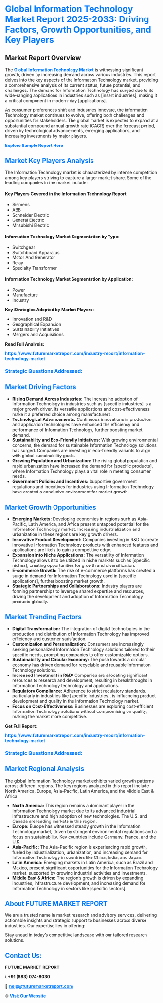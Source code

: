 <h1 style="color: #007BFF;">Global Information Technology Market Report 2025-2033: Driving Factors, Growth Opportunities, and Key Players</h1>

<section id="overview">
<h2>Market Report Overview</h2>
<p>The <a href="https://www.futuremarketreport.com/industry-report/information-technology-market" style="color: #007BFF; text-decoration: none;"><strong>Global Information Technology Market</strong></a> is witnessing significant growth, driven by increasing demand across various industries. This report delves into the key aspects of the Information Technology market, providing a comprehensive analysis of its current status, future potential, and challenges. The demand for Information Technology has surged due to its wide-ranging applications in industries such as [insert industries], making it a critical component in modern-day [applications].</p>
<p>As consumer preferences shift and industries innovate, the Information Technology market continues to evolve, offering both challenges and opportunities for stakeholders. The global market is expected to expand at a substantial compound annual growth rate (CAGR) over the forecast period, driven by technological advancements, emerging applications, and increasing investments by major players.</p>
</section>

<section id="overview">
<p><a href="https://www.futuremarketreport.com/request-sample/reportId=34602" style="color: #007BFF; text-decoration: none;"><strong>Explore Sample Report Here</strong></a></p>
</section>

<section id="key-players">
<h2 style="color: #007BFF;">Market Key Players Analysis</h2>
<p>The Information Technology market is characterized by intense competition among key players striving to capture a larger market share. Some of the leading companies in the market include:</p>
<h4>Key Players Covered in the Information Technology Report:</h4>
<ul><li>Siemens</li><li>ABB</li><li>Schneider Electric</li><li>General Electric</li><li>Mitsubishi Electric</li></ul>
<h4>Information Technology Market Segmentation by Type:</h4>
<ul><li>Switchgear</li><li>Switchboard Apparatus</li><li>Motor And Generator</li><li>Relay</li><li>Specialty Transformer</li></ul>

<h4>Information Technology Market Segmentation by Application:</h4>
<ul><li>Power</li><li>Manufacture</li><li>Industry</li></ul>
<p><strong>Key Strategies Adopted by Market Players:</strong></p>
<ul>
<li>Innovation and R&D</li>
<li>Geographical Expansion</li>
<li>Sustainability Initiatives</li>
<li>Mergers and Acquisitions</li>
</ul>
</section>

<section>
<p><strong>Read Full Analysis: </strong></p><a href="https://www.futuremarketreport.com/industry-report/information-technology-market" style="color: #007BFF; text-decoration: none;"><strong>https://www.futuremarketreport.com/industry-report/information-technology-market</strong></a>
<h3 style="color: #007BFF;">Strategic Questions Addressed:</h3>
</section>

<section id="driving-factors">
<h2 style="color: #007BFF;">Market Driving Factors</h2>
<ul>
<li><strong>Rising Demand Across Industries:</strong> The increasing adoption of Information Technology in industries such as [specific industries] is a major growth driver. Its versatile applications and cost-effectiveness make it a preferred choice among manufacturers.</li>
<li><strong>Technological Advancements:</strong> Continuous innovations in production and application technologies have enhanced the efficiency and performance of Information Technology, further boosting market demand.</li>
<li><strong>Sustainability and Eco-Friendly Initiatives:</strong> With growing environmental concerns, the demand for sustainable Information Technology solutions has surged. Companies are investing in eco-friendly variants to align with global sustainability goals.</li>
<li><strong>Growing Population and Urbanization:</strong> The rising global population and rapid urbanization have increased the demand for [specific products], where Information Technology plays a vital role in meeting consumer needs.</li>
<li><strong>Government Policies and Incentives:</strong> Supportive government regulations and incentives for industries using Information Technology have created a conducive environment for market growth.</li>
</ul>
</section>

<section id="growth-opportunities">
<h2 style="color: #007BFF;">Market Growth Opportunities</h2>
<ul>
<li><strong>Emerging Markets:</strong> Developing economies in regions such as Asia-Pacific, Latin America, and Africa present untapped potential for the Information Technology market. Increasing industrialization and urbanization in these regions are key growth drivers.</li>
<li><strong>Innovative Product Development:</strong> Companies investing in R&D to create innovative Information Technology products with enhanced features and applications are likely to gain a competitive edge.</li>
<li><strong>Expansion into Niche Applications:</strong> The versatility of Information Technology allows it to be utilized in niche markets such as [specific niches], creating opportunities for growth and diversification.</li>
<li><strong>E-commerce Growth:</strong> The rise of e-commerce platforms has created a surge in demand for Information Technology used in [specific applications], further boosting market growth.</li>
<li><strong>Strategic Partnerships and Collaborations:</strong> Industry players are forming partnerships to leverage shared expertise and resources, driving the development and adoption of Information Technology products globally.</li>
</ul>
</section>

<section id="trending-factors">
<h2 style="color: #007BFF;">Market Trending Factors</h2>
<ul>
<li><strong>Digital Transformation:</strong> The integration of digital technologies in the production and distribution of Information Technology has improved efficiency and customer satisfaction.</li>
<li><strong>Customization and Personalization:</strong> Consumers are increasingly seeking personalized Information Technology solutions tailored to their specific needs, prompting companies to offer customizable options.</li>
<li><strong>Sustainability and Circular Economy:</strong> The push towards a circular economy has driven demand for recyclable and reusable Information Technology solutions.</li>
<li><strong>Increased Investment in R&D:</strong> Companies are allocating significant resources to research and development, resulting in breakthroughs in Information Technology technology and applications.</li>
<li><strong>Regulatory Compliance:</strong> Adherence to strict regulatory standards, particularly in industries like [specific industries], is influencing product development and quality in the Information Technology market.</li>
<li><strong>Focus on Cost-Effectiveness:</strong> Businesses are exploring cost-efficient Information Technology solutions without compromising on quality, making the market more competitive.</li>
</ul>
</section>

<section>
<p><strong>Get Full Report: </strong></p><a href="https://www.futuremarketreport.com/industry-report/information-technology-market" style="color: #007BFF; text-decoration: none;"><strong>https://www.futuremarketreport.com/industry-report/information-technology-market</strong></a>
<h3 style="color: #007BFF;">Strategic Questions Addressed:</h3>
</section>


<section id="regional-analysis">
<h2 style="color: #007BFF;">Market Regional Analysis</h2>
<p>The global Information Technology market exhibits varied growth patterns across different regions. The key regions analyzed in this report include North America, Europe, Asia-Pacific, Latin America, and the Middle East & Africa:</p>
<ul>
<li><strong>North America:</strong> This region remains a dominant player in the Information Technology market due to its advanced industrial infrastructure and high adoption of new technologies. The U.S. and Canada are leading markets in this region.</li>
<li><strong>Europe:</strong> Europe has witnessed steady growth in the Information Technology market, driven by stringent environmental regulations and a focus on sustainability. Key countries include Germany, France, and the U.K.</li>
<li><strong>Asia-Pacific:</strong> The Asia-Pacific region is experiencing rapid growth, fueled by industrialization, urbanization, and increasing demand for Information Technology in countries like China, India, and Japan.</li>
<li><strong>Latin America:</strong> Emerging markets in Latin America, such as Brazil and Mexico, present significant opportunities for the Information Technology market, supported by growing industrial activities and investments.</li>
<li><strong>Middle East & Africa:</strong> The region’s growth is driven by expanding industries, infrastructure development, and increasing demand for Information Technology in sectors like [specific sectors].</li>
</ul>
</section>

<footer>
<h2 style="color: #007BFF;">About FUTURE MARKET REPORT</h2>
<p>We are a trusted name in market research and advisory services, delivering actionable insights and strategic support to businesses across diverse industries. Our expertise lies in offering:</p>

<p>Stay ahead in today’s competitive landscape with our tailored research solutions.</p>

<h2 style="color: #007BFF;">Contact Us:</h2>
<p><strong>FUTURE MARKET REPORT</strong></p>
<p>📞 <strong>+91 (883) 074-8030</strong></p>
<p>📧 <strong><a href="mailto:help@futuremarketreport.com" style="color: #007BFF;">help@futuremarketreport.com</a></strong></p>
<p>🌐 <strong><a href="https://www.futuremarketreport.com/" style="color: #007BFF;">Visit Our Website</a></strong></p>
</footer>